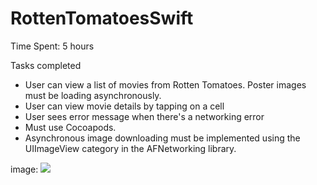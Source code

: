 RottenTomatoesSwift
===================

Time Spent: 5 hours


Tasks completed

 - User can view a list of movies from Rotten Tomatoes. Poster images must be loading asynchronously.
 - User can view movie details by tapping on a cell
 - User sees error message when there's a networking error
 - Must use Cocoapods.
 - Asynchronous image downloading must be implemented using the UIImageView category in the AFNetworking library.


image:
![](https://github.com/anagav/RottenTomatoesSwift/blob/master/images/RT.gif)
